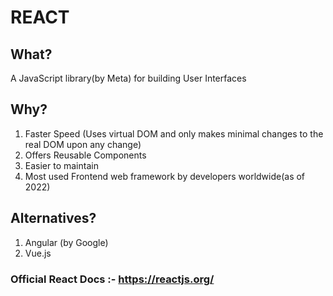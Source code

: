 # REACT 

## What?
A JavaScript library(by Meta) for building User Interfaces

## Why?
1. Faster Speed (Uses virtual DOM and only makes minimal changes to the real DOM upon any change)
2. Offers Reusable Components
3. Easier to maintain
4. Most used Frontend web framework by developers worldwide(as of 2022)

## Alternatives?
1. Angular (by Google)
2. Vue.js

### Official React Docs :- https://reactjs.org/
